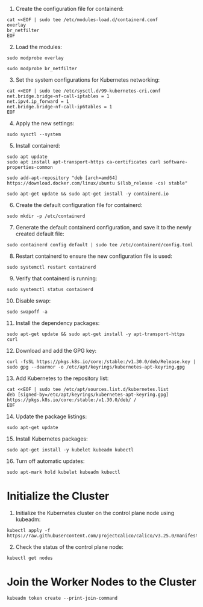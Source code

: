 1. Create the configuration file for containerd:
~~~
cat <<EOF | sudo tee /etc/modules-load.d/containerd.conf
overlay
br_netfilter
EOF
~~~
2. Load the modules:
~~~
sudo modprobe overlay
~~~
~~~
sudo modprobe br_netfilter
~~~
3. Set the system configurations for Kubernetes networking:
~~~
cat <<EOF | sudo tee /etc/sysctl.d/99-kubernetes-cri.conf
net.bridge.bridge-nf-call-iptables = 1
net.ipv4.ip_forward = 1
net.bridge.bridge-nf-call-ip6tables = 1
EOF
~~~
4. Apply the new settings:
~~~
sudo sysctl --system
~~~
5. Install containerd:
~~~
sudo apt update
sudo apt install apt-transport-https ca-certificates curl software-properties-common

~~~
~~~
sudo add-apt-repository "deb [arch=amd64] https://download.docker.com/linux/ubuntu $(lsb_release -cs) stable"
~~~
~~~
sudo apt-get update && sudo apt-get install -y containerd.io
~~~
6. Create the default configuration file for containerd:
~~~
sudo mkdir -p /etc/containerd
~~~
7. Generate the default containerd configuration, and save it to the newly created default file:
~~~
sudo containerd config default | sudo tee /etc/containerd/config.toml
~~~
8. Restart containerd to ensure the new configuration file is used:
~~~
sudo systemctl restart containerd
~~~
9. Verify that containerd is running:
~~~
sudo systemctl status containerd
~~~
10. Disable swap:
~~~
sudo swapoff -a
~~~
11. Install the dependency packages:
~~~
sudo apt-get update && sudo apt-get install -y apt-transport-https curl
~~~
12. Download and add the GPG key:
~~~
curl -fsSL https://pkgs.k8s.io/core:/stable:/v1.30.0/deb/Release.key | sudo gpg --dearmor -o /etc/apt/keyrings/kubernetes-apt-keyring.gpg
~~~
13. Add Kubernetes to the repository list:
~~~
cat <<EOF | sudo tee /etc/apt/sources.list.d/kubernetes.list
deb [signed-by=/etc/apt/keyrings/kubernetes-apt-keyring.gpg] https://pkgs.k8s.io/core:/stable:/v1.30.0/deb/ /
EOF
~~~
14. Update the package listings:
~~~
sudo apt-get update
~~~
15. Install Kubernetes packages:
~~~
sudo apt-get install -y kubelet kubeadm kubectl
~~~
16. Turn off automatic updates:
~~~
sudo apt-mark hold kubelet kubeadm kubectl
~~~
# Initialize the Cluster
1. Initialize the Kubernetes cluster on the control plane node using kubeadm:
~~~
kubectl apply -f https://raw.githubusercontent.com/projectcalico/calico/v3.25.0/manifests/calico.yaml
~~~
2. Check the status of the control plane node:
~~~
kubectl get nodes
~~~
# Join the Worker Nodes to the Cluster
~~~
kubeadm token create --print-join-command
~~~
